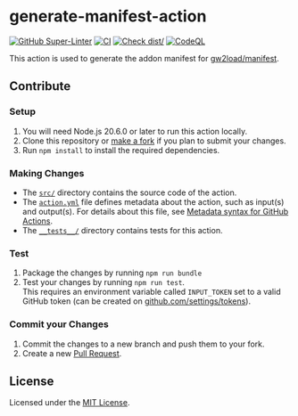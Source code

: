 # generate-manifest-action

[![GitHub Super-Linter](https://github.com/gw2load/generate-manifest-action/actions/workflows/linter.yml/badge.svg)](https://github.com/gw2load/generate-manifest-action/actions/workflows/linter.yml)
[![CI](https://github.com/gw2load/generate-manifest-action/actions/workflows/ci.yml/badge.svg)](https://github.com/gw2load/generate-manifest-action/actions/workflows/ci.yml)
[![Check dist/](https://github.com/gw2load/generate-manifest-action/actions/workflows/check-dist.yml/badge.svg)](https://github.com/gw2load/generate-manifest-action/actions/workflows/check-dist.yml)
[![CodeQL](https://github.com/gw2load/generate-manifest-action/actions/workflows/codeql-analysis.yml/badge.svg)](https://github.com/gw2load/generate-manifest-action/actions/workflows/codeql-analysis.yml)

This action is used to generate the addon manifest for
[gw2load/manifest](https://github.com/gw2load/manifest).

## Contribute

### Setup

1. You will need Node.js 20.6.0 or later to run this action locally.
1. Clone this repository or
   [make a fork](https://docs.github.com/en/github/getting-started-with-github/quickstart/fork-a-repo)
   if you plan to submit your changes.
1. Run `npm install` to install the required dependencies.

### Making Changes

- The [`src/`](./src/) directory contains the source code of the action.
- The [`action.yml`](action.yml) file defines metadata about the action, such as
  input(s) and output(s). For details about this file, see
  [Metadata syntax for GitHub Actions](https://docs.github.com/en/actions/creating-actions/metadata-syntax-for-github-actions).
- The [`__tests__/`](./__tests__/) directory contains tests for this action.

### Test

1. Package the changes by running `npm run bundle`
1. Test your changes by running `npm run test`.  
   This requires an environment variable called `INPUT_TOKEN` set to a valid
   GitHub token (can be created on
   [github.com/settings/tokens](https://github.com/settings/tokens)).

### Commit your Changes

1. Commit the changes to a new branch and push them to your fork.
1. Create a new
   [Pull Request](https://docs.github.com/en/github/collaborating-with-pull-requests/proposing-changes-to-your-work-with-pull-requests/about-pull-requests).

## License

Licensed under the [MIT License](./LICENSE).
